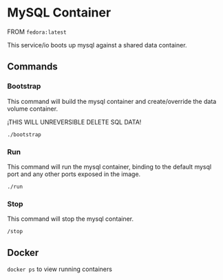 # MySQL Container #

FROM `fedora:latest`

This service/io boots up mysql against a shared data container.

## Commands ##

### Bootstrap ###
This command will build the mysql container and create/override the data volume container.

¡THIS WILL UNREVERSIBLE DELETE SQL DATA!

`./bootstrap`

### Run ###
This command will run the mysql container, binding to the default mysql port and any other ports exposed in the image.

`./run`

### Stop ###
This command will stop the mysql container.

`/stop`

## Docker ##
`docker ps` to view running containers
